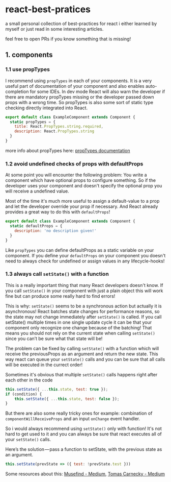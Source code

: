 # react-best-pratices
a small personal collection of best-practices for react i either learned by myself
or just read in some interesting articles.

feel free to open PRs if you know something that is missing!

## 1. components

### 1.1 use propTypes

I recommend using ``propTypes`` in each of your components. It is a very useful part of documentation of your
component and also enables auto-completion for some IDEs. In dev mode React will also warn the developer
if there are mandatory propTypes missing or the developer passed down props with a wrong time. So propTypes
is also some sort of static type checking directly integrated into React.

```js
export default class ExampleComponent extends Component { 
  static propTypes = {
    title: React.PropTypes.string.required,
    description: React.PropTypes.string
  }
}
```
  
more info about propTypes here: [propTypes documentation](https://facebook.github.io/react/docs/typechecking-with-proptypes.html)

### 1.2 avoid undefined checks of props with defaultProps

At some point you will encounter the following problem: You write a component which have optional props
to configure something. So if the developer uses your component and doesn't specify the optional prop you
will receive a undefined value. 

Most of the time it's much more useful to assign a default-value to a prop and let the developer override
your prop if necessary. And React already provides a great way to do this with ``defaultProps``! 

```js
export default class ExampleComponent extends Component { 
  static defaultProps = {
    description: 'no description given!'
  }
}
```

Like ``propTypes`` you can define defaultProps as a static variable on your component. If you define your
``defaultProps`` on your component you doesn't need to always check for undefined or assign values in 
any lifecycle-hooks!

### 1.3 always call ``setState()`` with a function

This is a really important thing that many React developers doesn't know.
If you call ``setState()`` in your component with just a plain object this will work fine but can
produce some really hard to find errors!

This is why: ``setState()`` seems to be a synchronous action but actually it is asynchronous!
React batches state changes for performance reasons, so the state may not change immediately after ``setState()`` is called.
If you call setState() multiple times in one single update cycle it can be that your component only recognize one change because
of the batching!
That means you should not rely on the current state when calling ``setState()`` since you can’t be sure what that state will be!

The problem can be fixed by calling ``setState()`` with a function which will receive the previousProps as an argument and
return the new state. This way react can queue your ``setState()`` calls and you can be sure that all calls will be executed
in the currect order!

Sometimes it's obvious that multiple ``setState()`` calls happens right after each other in the code

```js
this.setState({ ...this.state, test: true });
if (condition) {
    this.setState({ ...this.state, test: false });
}
```

But there are also some really tricky ones for example: combination of ``componentWillReceiveProps`` and an input ``onChange`` event handler.

So i would always recommend using ``setState()`` only with function! 
It's not hard to get used to it and you can always be sure that react executes all of
your ``setState()`` calls.

Here’s the solution — pass a function to setState, with the previous state as an argument.

```js
this.setState(prevState => ({ test: !prevState.test }))
```

Some resources about this:
[Musefind - Medium](https://engineering.musefind.com/our-best-practices-for-writing-react-components-dec3eb5c3fc8#.xndrx3uif), 
[Tomas Carnecky - Medium](https://medium.com/@wereHamster/beware-react-setstate-is-asynchronous-ce87ef1a9cf3#.41mpihie2)
